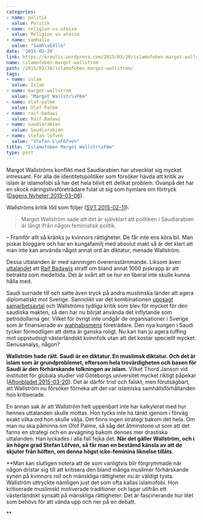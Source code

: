 ```yaml
---
categories:
- name: politik
  value: Politik
- name: religion-vs-ateism
  value: Religion vs ateism
- name: samhalle
  value: "Samh\xE4lle"
date: '2015-03-20'
link: https://kraulis.wordpress.com/2015/03/20/islamofoben-margot-wallstrom/
name: islamofoben-margot-wallstrom
path: /2015/03/20/islamofoben-margot-wallstrom/
tags:
- name: islam
  value: Islam
- name: margot-wallstrom
  value: "Margot Wallstr\xF6m"
- name: olof-palme
  value: Olof Palme
- name: raif-badawi
  value: Raif Badawi
- name: saudiarabien
  value: Saudiarabien
- name: stefan-lofven
  value: "Stefan L\xF6fven"
title: "Islamofoben Margot Wallstr\xF6m"
type: post
---
```

Margot Wallströms konflikt med Saudiarabien har utvecklat sig mycket intressant. För alla de identitetspolitiker som försöker hävda att kritik av islam är islamofobi så har det hela blivit ett delikat problem. Ovanpå det har en skock näringslivsföreträdare fulat ut sig som hymlare om förtryck ([Dagens Nyheter 2013-03-06](http://www.dn.se/debatt/sveriges-trovardighet-som-handelspartner-star-pa-spel/)).

Wallströms kritik löd som följer ([SVT 2015-02-11](http://www.svt.se/nyheter/inrikes/hard-kritik-mot-saudisamarbete)):

> Margot Wallström sade att det är självklart att politiken i Saudiarabien är långt ifrån någon feministisk politik.

– Framför allt så kränks ju kvinnors rättigheter. De får inte ens köra bil. Man piskar bloggare och har en kungafamilj med absolut makt så är det klart att man inte kan använda något annat ord än diktatur, menade Wallström.

Dessa uttalanden är med sanningen överensstämmande. Liksom även [uttalandet](http://www.gp.se/nyheter/sverige/1.2605207-wallstrom-medeltida-bestraffning) att [Raif Badawis](http://en.wikipedia.org/wiki/Raif_Badawi) straff om bland annat 1000 piskrapp är att betrakta som medeltida. Det är svårt att se hur en liberal inte skulle kunna hålla med.



Saudi surnade till och satte även tryck på andra muslimska länder att agera diplomatiskt mot Sverige. Sannolikt var det kombinationen [uppsagt samarbetsavtal](http://www.dn.se/nyheter/sverige/saudiavtalet-kommer-inte-att-forlangas/) och Wallströms tydliga kritik som blev för mycket för den saudiska makten, så den har nu börjat använda det inflytande som petrodollarna ger. Vilket för övrigt inte undgår de organisationer i Sverige som är finansierade av [wahhabismens](http://sv.wikipedia.org/wiki/Wahhabism) företrädare. Den nya kungen i Saudi tycker förmodligen att detta är ganska roligt. Nu kan han ju agera tuffing mot uppstudsigt västerländskt kvinnfolk utan att det kostar speciellt mycket. Genusanalys, någon?

**Wallström hade rätt. Saudi är en diktatur. En muslimsk diktatur. Och det är islam som är grundproblemet, eftersom hela trovärdigheten och basen för Saudi är den förhärskande tolkningen av islam.** Vilket Thord Janson vid institutet för globala studier vid Göteborgs universitet mycket riktigt påpekar ([Aftonbladet 2015-03-20](http://www.aftonbladet.se/nyheter/article20501046.ab)). Det är därför trist och falskt, men förutsägbart, att Wallström nu försöker förneka att det var islamiska samhällsförhållanden hon kritiserade.

En annan sak är att Wallström helt uppenbart inte har kalkylerat med hur hennes uttalanden skulle mottas. Hon tycks inte ha tänkt igenom i förväg exakt vilka ord hon skulle välja. Det finns ingen strategi bakom det hela. Om man nu ska påminna om Olof Palme, så såg det åtminstone ut som att det fanns en strategi och en avvägning bakom dennes mer drastiska uttalanden. Han lyckades i alla fall fejka det. **När det gäller Wallström, och i än högre grad Stefan Löfven, så får man en bestämd känsla av att de skjuter från höften, om denna högst icke-feminina liknelse tillåts.**

**Man kan slutligen notera att de som vanligtvis blir förgrymmade när någon dristar sig till att kritisera den bland många muslimer förhärskande synen på kvinnors roll och mänskliga rättigheter nu är väldigt tysta. Wallström uttryckte nämligen just det som ofta kallas islamofobi. Hon kritiserade muslimskt motiverade traditioner och lagar utifrån ett västerländskt synsätt på mänskliga rättigheter. Det är fascinerande hur litet som behövs för att vända upp och ner på en debatt.

**

